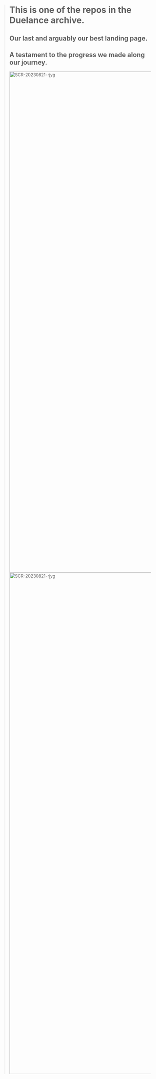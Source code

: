 > # This is one of the repos in the Duelance archive.
>
> ## Our last and arguably our best landing page.
> ## A testament to the progress we made along our journey.
>
> <img width="1645" alt="SCR-20230821-rjyg" src="https://github.com/duelance-app/landing-page-v3/assets/70191184/44875432-5056-4221-853c-fa39849efefa">
> <img width="1645" alt="SCR-20230821-rjyg" src="https://github.com/duelance-app/landing-page-v3/assets/70191184/061ed540-413d-4795-a677-e4328ec77db1">

